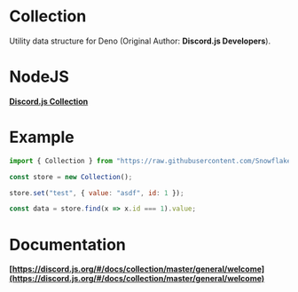 # Collection
Utility data structure for Deno (Original Author: **Discord.js Developers**).

# NodeJS
**[Discord.js Collection](https://github.com/discordjs/collection)**

# Example

```js
import { Collection } from "https://raw.githubusercontent.com/Snowflake107/collection/master/mod.ts";

const store = new Collection();

store.set("test", { value: "asdf", id: 1 });

const data = store.find(x => x.id === 1).value;
```

# Documentation
**[https://discord.js.org/#/docs/collection/master/general/welcome](https://discord.js.org/#/docs/collection/master/general/welcome)**